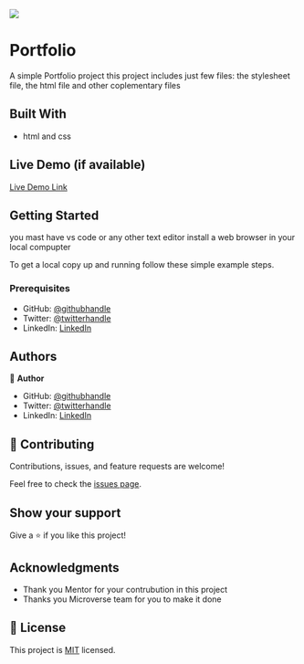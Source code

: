 ![](https://img.shields.io/badge/Microverse-blueviolet)

# Portfolio

A simple Portfolio project this project includes just few files: the stylesheet file, the html file and other coplementary files


## Built With

- html and css

## Live Demo (if available)

[Live Demo Link](https://livedemo.com)


## Getting Started

you mast have vs code or any other text editor
install a web browser in your local compupter

To get a local copy up and running follow these simple example steps.

### Prerequisites
- GitHub: [@githubhandle](https://github.com/GloireIrenge)
- Twitter: [@twitterhandle](https://twitter.com/mufungizigloire1)
- LinkedIn: [LinkedIn](https://linkedin.com/in/mufungizigloire)

## Authors

👤 **Author**

- GitHub: [@githubhandle](https://github.com/GloireIrenge)
- Twitter: [@twitterhandle](https://twitter.com/mufungizigloire1)
- LinkedIn: [LinkedIn](https://linkedin.com/in/mufungizigloire)

## 🤝 Contributing

Contributions, issues, and feature requests are welcome!

Feel free to check the [issues page](../../issues/).

## Show your support

Give a ⭐️ if you like this project!

## Acknowledgments

- Thank you Mentor for your contrubution in this project
- Thanks you Microverse team for you to make it done

## 📝 License

This project is [MIT](./MIT.md) licensed.
